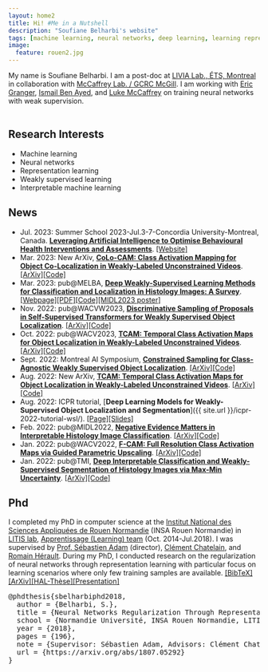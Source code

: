 ```yaml
---
layout: home2
title: Hi! #Me in a Nutshell
description: "Soufiane Belharbi's website"
tags: [machine learning, neural networks, deep learning, learning representations, academic, page, soufiane belharbi, montreal, canada, ÉTS, École de technologie supérieure, LIVIA lab, LITIS lab, Rouen, France]
image:
  feature: rouen2.jpg
---
```


My name is Soufiane Belharbi. I am a post-doc at [LIVIA Lab., ÉTS, Montreal](https://liviamtl.ca/) in collaboration with [McCaffrey Lab. / GCRC McGill](https://mccaffreylab.mcgill.ca/McCaffreyLab.html). I am working with [Eric Granger](https://www.etsmtl.ca/en/research/professors/egranger), [Ismail Ben Ayed](http://profs.etsmtl.ca/ibenayed/), and [Luke McCaffrey](https://mcgillgcrc.com/research/members/mccaffrey) on training neural networks with weak supervision.
<br/>
<br/>




## Research Interests
* Machine learning
* Neural networks
* Representation learning
* Weakly supervised learning
* Interpretable machine learning


## News
* Jul. 2023: Summer School 2023-Jul.3-7-Concordia University-Montreal, Canada. [**Leveraging Artificial Intelligence to Optimise Behavioural Health Interventions and Assessments**](https://frqs-ai-summerschool23.squarespace.com/). <a href="https://frqs-ai-summerschool23.squarespace.com/">[Website]</a>
* Mar. 2023: New ArXiv, [**CoLo-CAM: Class Activation Mapping for Object Co-Localization in Weakly-Labeled Unconstrained Videos**](https://arxiv.org/abs/2303.09044). <a href="https://arxiv.org/abs/2303.09044">[ArXiv]</a><a href="https://github.com/sbelharbi/colo-cam">[Code]</a>
* Mar. 2023: pub@MELBA, [**Deep Weakly-Supervised Learning Methods for Classification and Localization in Histology Images: A Survey**](https://www.melba-journal.org/papers/2023:004.html). <a href="https://www.melba-journal.org/papers/2023:004.html">[Webpage]</a><a href="https://www.melba-journal.org/pdf/2023:004.pdf">[PDF]</a><a href="https://github.com/jeromerony/survey_wsl_histology">[Code]</a><a href="/publications/2023/poster-midl-2023.pdf">[MIDL2023 poster]</a>
* Nov. 2022: pub@WACVW2023, [**Discriminative Sampling of Proposals in Self-Supervised Transformers for Weakly Supervised Object Localization**](https://arxiv.org/abs/2209.09209). <a href="https://arxiv.org/abs/2209.09209">[ArXiv]</a><a href="https://github.com/shakeebmurtaza/dips">[Code]</a>
* Oct. 2022: pub@WACV2023, [**TCAM: Temporal Class Activation Maps for Object Localization in Weakly-Labeled Unconstrained Videos**](https://arxiv.org/abs/2208.14542). <a href="https://arxiv.org/abs/2208.14542">[ArXiv]</a><a href="https://github.com/sbelharbi/tcam-wsol-video">[Code]</a>
* Sept. 2022: Montreal AI Symposium, [**Constrained Sampling for Class-Agnostic Weakly Supervised Object Localization**](https://arxiv.org/abs/2209.09195). <a href="https://arxiv.org/abs/2209.09195">[ArXiv]</a><a href="https://github.com/shakeebmurtaza/dips">[Code]</a>
* Aug. 2022: New ArXiv, [**TCAM: Temporal Class Activation Maps for Object Localization in Weakly-Labeled Unconstrained Videos**](https://arxiv.org/abs/2208.14542). <a href="https://arxiv.org/abs/2208.14542">[ArXiv]</a><a href="https://github.com/sbelharbi/tcam-wsol-video">[Code]</a>
* Aug. 2022: ICPR tutorial, [**Deep Learning Models for Weakly-Supervised Object Localization and Segmentation**]({{ site.url }}/icpr-2022-tutorial-wsl/). <a href="/icpr-2022-tutorial-wsl">[Page]</a><a href="/publications/icpr-tutorial-wsl-2022/slides.pdf">[Slides]</a>
* Feb. 2022: pub@MIDL2022, [**Negative Evidence Matters in Interpretable Histology Image Classification**](https://arxiv.org/abs/2201.02445). <a href="https://arxiv.org/abs/2201.02445">[ArXiv]</a><a href="https://github.com/sbelharbi/negev">[Code]</a>
* Jan. 2022: pub@WACV2022, [**F-CAM: Full Resolution Class Activation Maps via Guided Parametric Upscaling**](https://arxiv.org/abs/2109.07069). <a href="https://arxiv.org/abs/2109.07069">[ArXiv]</a><a href="https://github.com/sbelharbi/fcam-wsol">[Code]</a>
* Jan. 2022: pub@TMI, [**Deep Interpretable Classification and Weakly-Supervised Segmentation of Histology Images via Max-Min Uncertainty**](https://arxiv.org/abs/2011.07221). <a href="https://arxiv.org/abs/2011.07221">[ArXiv]</a><a href="https://github.com/sbelharbi/deep-wsl-histo-min-max-uncertainty">[Code]</a>



## Phd
I completed my PhD in computer science at the [Institut National des Sciences Appliquées de Rouen Normandie](http://www.insa-rouen.fr/en) (INSA Rouen Normandie) in
[LITIS lab](http://www.litislab.fr/),
[Apprentissage (Learning) team](http://www.litislab.fr/equipe/docapp/) (Oct.
2014-Jul.2018). I was
supervised by [Prof. Sébastien Adam](http://pagesperso.litislab.fr/sebadam/) (director), [Clément Chatelain](http://pagesperso.litislab.fr/cchatelain/), and
[Romain Hérault](https://asi.insa-rouen.fr/enseignants/~rherault/pelican/). During my PhD, I conducted research on the regularization of neural networks through representation learning with particular focus on learning scenarios where only few training samples are available. <a href="javascript:toggleBibtex('sbelharbiphd2018')">[BibTeX]</a>
<a href="https://arxiv.org/abs/1807.05292">[ArXiv]</a><a href="https://tel.archives-ouvertes.fr/tel-01835035">[HAL-Thèse]</a><a href="/publications/2018/presentation-phd-defense-2018.pdf">[Presentation]</a>
<div id="bib_sbelharbiphd2018" class="bibtex noshow">
<pre>
@phdthesis{sbelharbiphd2018,
  author = {Belharbi, S.},
  title = {Neural Networks Regularization Through Representation Learning},
  school = {Normandie Université, INSA Rouen Normandie, LITIS laboratory},
  year = {2018},
  pages = {196},
  note = {Supervisor: Sébastien Adam, Advisors: Clément Chatelain, Romain Hérault},
  url = {https://arxiv.org/abs/1807.05292}
}
</pre>
</div>
